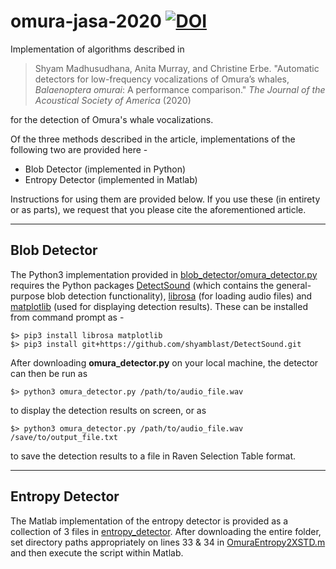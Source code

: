 # omura-jasa-2020 [![DOI](https://zenodo.org/badge/249245872.svg)](https://zenodo.org/badge/latestdoi/249245872)
Implementation of algorithms described in

> Shyam Madhusudhana, Anita Murray, and Christine Erbe. "Automatic detectors for low-frequency vocalizations of Omura’s whales, _Balaenoptera omurai_: A performance comparison." _The Journal of the Acoustical Society of America_ (2020)

for the detection of Omura's whale vocalizations.

Of the three methods described in the article, implementations of the following two are provided here -
* Blob Detector (implemented in Python)
* Entropy Detector (implemented in Matlab)

Instructions for using them are provided below. If you use these (in entirety or as parts), we request that you please cite the aforementioned article.

---

## Blob Detector
The Python3 implementation provided in [blob_detector/omura_detector.py](blob_detector/omura_detector.py) requires the Python packages [DetectSound](https://github.com/shyamblast/DetectSound) (which contains the general-purpose blob detection functionality), [librosa](https://librosa.github.io/librosa/) (for loading audio files) and [matplotlib](https://matplotlib.org/) (used for displaying detection results). These can be installed from command prompt as -
```shell
$> pip3 install librosa matplotlib
$> pip3 install git+https://github.com/shyamblast/DetectSound.git
```
After downloading **omura_detector.py** on your local machine, the detector can then be run as
```shell
$> python3 omura_detector.py /path/to/audio_file.wav
```
to display the detection results on screen, or as
```shell
$> python3 omura_detector.py /path/to/audio_file.wav /save/to/output_file.txt
```
to save the detection results to a file in Raven Selection Table format.

---

## Entropy Detector
The Matlab implementation of the entropy detector is provided as a collection of 3 files in [entropy_detector](entropy_detector). After downloading the entire folder, set directory paths appropriately on lines 33 & 34 in [OmuraEntropy2XSTD.m](entropy_detector/OmuraEntropy2XSTD.m) and then execute the script within Matlab.
